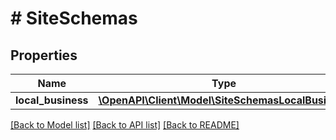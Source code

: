 # # SiteSchemas

## Properties

Name | Type | Description | Notes
------------ | ------------- | ------------- | -------------
**local_business** | [**\OpenAPI\Client\Model\SiteSchemasLocalBusiness**](SiteSchemasLocalBusiness.md) |  | [optional]

[[Back to Model list]](../../README.md#models) [[Back to API list]](../../README.md#endpoints) [[Back to README]](../../README.md)
